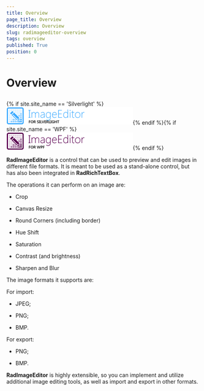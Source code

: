 ```yaml
---
title: Overview
page_title: Overview
description: Overview
slug: radimageeditor-overview
tags: overview
published: True
position: 0
---
```


# Overview



## 

{% if site.site_name == 'Silverlight' %}![](images/RadImageEditor_Overview_sl.png){% endif %}{% if site.site_name == 'WPF' %}![](images/RadImageEditor_Overview_wpf.png){% endif %}

__RadImageEditor__ is a control that can be used to preview and edit images in different file formats. It is meant to be used as a stand-alone control, but has also been integrated in __RadRichTextBox__.
         

The operations it can perform on an image are: 

* Crop 

* Canvas Resize

* Round Corners (including border)

* Hue Shift

* Saturation

* Contrast (and brightness) 

* Sharpen and Blur

The image formats it supports are: 

For import: 

* JPEG; 

* PNG; 

* BMP. 

For export: 

* PNG; 

* BMP. 

__RadImageEditor__ is highly extensible, so you can implement and utilize additional image editing tools, as well as import and export in other formats. 
